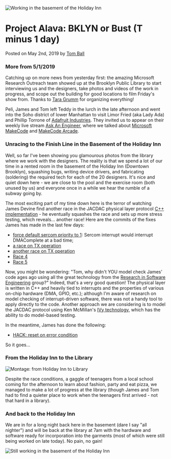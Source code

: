 ![Working in the basement of the Holiday Inn](/static/blog/alava/thebasement.jpg)

# Project Alava: BKLYN or Bust (T minus 1 day)

Posted on May 2nd, 2019 by [Tom Ball](https://www.microsoft.com/en-us/research/people/tball/)

### More from 5/1/2019

Catching up on more news from yesterday first: the amazing Microsoft Research Outreach team showed up at
the Brooklyn Public Library to start interviewing us and the designers, take photos and
videos of the work in progress, and scope out the building for good locations to film
Friday's show from.  Thanks to [Tara Grumm](https://www.linkedin.com/in/taragrumm/) for organizing everything!

Peli, James and Tom left Teddy in the lurch in the late afternoon and went into the 
Soho district of lower Manhattan to visit Limor Fried (aka Lady Ada) and Phillip Torrone 
of [Adafruit Industries](https://www.adafruit.com).  They invited us to appear on
their weekly live stream [Ask An Engineer](https://www.youtube.com/watch?v=dyFhE568-9Q),
where we talked about [Microsoft MakeCode](https://www.makecode.com) and [MakeCode Arcade](https://arcade.makecode.com).

### Unracing to the Finish Line in the Basement of the Holiday Inn

Well, so far I've been showing you glamourous photos from the library where we work with the designers.  The reality is that we spend a lot of our time in a rented room in the basement of the Holiday Inn (Downtown Brooklyn), squashing bugs, writing device drivers, and fabricating (soldering) the required 
tech for each of the 20 designers.  It's nice and quiet down here - we are close to the pool and the exercise room (both unused by us) and everyone once in a while we hear the rumble of a subway going by. 

The most exciting part of my time down here is the terror of watching James Devine find another race in the JACDAC physical layer protocol [C++ implementation](https://github.com/lancaster-university/codal-core/tree/jacdac-v0/source/JACDAC) - he eventually squashes the race and sets up more stress testing, which reveals... another race! Here are the commits of the fixes James has made in the last few days:

- [force default sercom priority to 1](https://github.com/lancaster-university/codal-samd/commit/99e2686377da59bec6bc486c62d7096909dd967f): Sercom interrupt would interrupt DMAComplete at a bad time;
- [a race on TX operation](https://github.com/lancaster-university/codal-core/pull/83/commits/02824b9ff7b62295d3fd68782189c12cc169173e)
- [another race on TX operation](https://github.com/lancaster-university/codal-core/pull/83/commits/a99655e9944e0a0221cdceb276b6dfbb4311a0ea)
- [Race 4](https://github.com/lancaster-university/codal-core/pull/83/commits/3dda49eda64797b37a511b03d577b091922de9c5)
- [Race 5](https://github.com/lancaster-university/codal-core/pull/83/commits/c95dd23c2ac07ce1ab347803003fce1bc65f4317)

Now, you might be wondering: "Tom, why didn't YOU model check James' code ages ago using all the great technology from the [Research in Software Engineering](https://research.microsoft.com/rise) group?" Indeed, that's a very good question! The physical layer is written in C++ and heavily tied to interrupts and the properties of various on-chip hardware (DMA, GPIO, etc.); although I'm aware of research on model checking of interrupt-driven software, there was not a handy tool to apply directly to the code. Another approach we are considering is to model the JACDAC protocol using Ken McMillan's [IVy technology](http://microsoft.github.io/ivy/), which has the ability to do model-based testing.

In the meantime, James has done the following:

- [HACK: reset on error condition](https://github.com/lancaster-university/codal-core/commit/e16a98d9f74d588874aedbcd25d83ef0fe203b6a)

So it goes...

### From the Holiday Inn to the Library

![Montage: from Holiday Inn to Library](/static/blog/alava/montage.jpg)

Despite the race conditions, a gaggle of teenagers from a local school coming for the 
afternoon to learn about fashion, party and eat pizza, we managed to make a lot of 
progress at the library (though James and Tom had to find a quieter place to work
when the teenagers first arrived - not that hard in a library). 

### And back to the Holiday Inn

We are in for a long night
back here in the basement (dare I say "all nighter") and will be back at the library
at 7am with the hardware and software ready for incorporation into the garments (most
of which were still being worked on late today). No pain, no gain! 

![Still working in the basement of the Holiday Inn](/static/blog/alava/backInTheDungeon.jpg)
